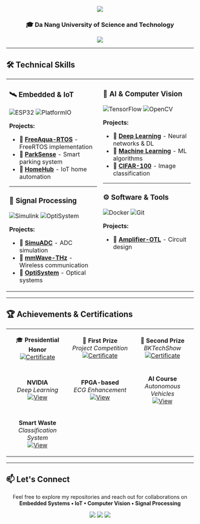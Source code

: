 <p align="center">
  <img src="https://readme-typing-svg.herokuapp.com/?font=Righteous&size=35&center=true&vCenter=true&width=500&height=70&duration=4000&lines=Hi+There!+👋;I'm+Ba+Thanh;Electronics+Engineer" />
</p>

<h3 align="center">🎓 Da Nang University of Science and Technology</h3>

<p align="center">
  <img src="https://komarev.com/ghpvc/?username=bathanh0309&color=blueviolet&style=flat-square&label=Profile+Views" />
</p>

---

## 🛠️ Technical Skills

<table>
<tr>
<td width="50%" valign="top">

### 🛰️ Embedded & IoT
![ESP32](https://img.shields.io/badge/ESP32-E7352C?style=flat-square&logo=espressif&logoColor=white)
![PlatformIO](https://img.shields.io/badge/PlatformIO-FF6600?style=flat-square&logo=platformio&logoColor=white)

**Projects:**
- 🔹 [**FreeAqua-RTOS**](https://github.com/bathanh0309/FreeAqua-RTOS) - FreeRTOS implementation
- 🔹 [**ParkSense**](https://github.com/bathanh0309/PBL3_Smart_Parking) - Smart parking system
- 🔹 [**HomeHub**](https://github.com/bathanh0309/IoT-HomeHub) - IoT home automation

---

### 📡 Signal Processing
![Simulink](https://img.shields.io/badge/Simulink-FF8C00?style=flat-square&logo=mathworks&logoColor=white)
![OptiSystem](https://img.shields.io/badge/OptiSystem-005BAC?style=flat-square)

**Projects:**
- 🔹 [**SimuADC**](https://github.com/bathanh0309/SimuADC) - ADC simulation
- 🔹 [**mmWave-THz**](https://github.com/bathanh0309/mmWave-THz) - Wireless communication
- 🔹 [**OptiSystem**](https://github.com/bathanh0309/Optisystem) - Optical systems

</td>
<td width="50%" valign="top">

### 🧠 AI & Computer Vision
![TensorFlow](https://img.shields.io/badge/TensorFlow-FF6F00?style=flat-square&logo=tensorflow&logoColor=white)
![OpenCV](https://img.shields.io/badge/OpenCV-5C3EE8?style=flat-square&logo=opencv&logoColor=white)

**Projects:**
- 🔹 [**Deep Learning**](https://github.com/bathanh0309/DeepLearning) - Neural networks & DL
- 🔹 [**Machine Learning**](https://github.com/bathanh0309/MachineLearning) - ML algorithms
- 🔹 [**CIFAR-100**](https://github.com/bathanh0309/DeepLearning) - Image classification

---

### ⚙️ Software & Tools
![Docker](https://img.shields.io/badge/Docker-2496ED?style=flat-square&logo=docker&logoColor=white)
![Git](https://img.shields.io/badge/Git-F05032?style=flat-square&logo=git&logoColor=white)

**Projects:**
- 🔹 [**Amplifier-OTL**](https://github.com/bathanh0309/Amplifier-OTL) - Circuit design

</td>
</tr>
</table>

---

## 🏆 Achievements & Certifications

<table>
<tr>
<td width="33%" align="center">

🎓 **Presidential Honor**  
[![Certificate](https://img.shields.io/badge/View-4285F4?style=for-the-badge&logo=googledrive&logoColor=white)](https://drive.google.com/file/d/1tr2x93TwjTtUAfHl8ggOcIgXE5LCZisv/view)

</td>
<td width="33%" align="center">

🥇 **First Prize**  
*Project Competition*  
[![Certificate](https://img.shields.io/badge/View-FFD700?style=for-the-badge&logo=googledrive&logoColor=white)](https://drive.google.com/file/d/1iI_mmLu6SrupykpjnciBaJUs4rW604Rp/view)

</td>
<td width="33%" align="center">

🥈 **Second Prize**  
*BKTechShow*  
[![Certificate](https://img.shields.io/badge/View-C0C0C0?style=for-the-badge&logo=googledrive&logoColor=white)](https://drive.google.com/file/d/1Nn8-F5u36uuBbKG1-ddfdwV_-vlJIkSc/view)

</td>
</tr>
<tr>
<td width="33%" align="center">

**NVIDIA**  
*Deep Learning*  
[![View](https://img.shields.io/badge/View-76B900?style=for-the-badge&logo=nvidia&logoColor=white)](https://drive.google.com/file/d/1IS7MKVRLEAUrxG3UAmzJelLf3vWU4Bb1/view)

</td>
<td width="33%" align="center">

**FPGA-based**  
*ECG Enhancement*  
[![View](https://img.shields.io/badge/View-FF6B6B?style=for-the-badge&logo=googledrive&logoColor=white)](https://drive.google.com/file/d/1GZvRcehhXUOCUiw5jLp3gS9lZ-kPk8T2/view)

</td>
<td width="33%" align="center">

**AI Course**  
*Autonomous Vehicles*  
[![View](https://img.shields.io/badge/View-0A84FF?style=for-the-badge&logo=googledrive&logoColor=white)](https://drive.google.com/file/d/1NluBnhDf06USY6wm1r2R16zXldbwUppn/view)

</td>
</tr>
<tr>
<td width="33%" align="center">

**Smart Waste**  
*Classification System*  
[![View](https://img.shields.io/badge/View-4CAF50?style=for-the-badge&logo=googledrive&logoColor=white)](https://drive.google.com/file/d/16xMIXrvLCCrfZcEmQYMUcUV3Awe2gYDk/view)

</td>
<td width="33%" align="center">
</td>
<td width="33%" align="center">
</td>
</tr>
</table>

---

## 📫 Let's Connect

<p align="center">
  Feel free to explore my repositories and reach out for collaborations on<br/>
  <b>Embedded Systems • IoT • Computer Vision • Signal Processing</b>
</p>

<p align="center">
  <a href="mailto:your.email@example.com"><img src="https://img.shields.io/badge/Email-D14836?style=for-the-badge&logo=gmail&logoColor=white"/></a>
  <a href="https://linkedin.com/in/yourprofile"><img src="https://img.shields.io/badge/LinkedIn-0077B5?style=for-the-badge&logo=linkedin&logoColor=white"/></a>
  <a href="https://github.com/bathanh0309"><img src="https://img.shields.io/badge/GitHub-100000?style=for-the-badge&logo=github&logoColor=white"/></a>
</p>
